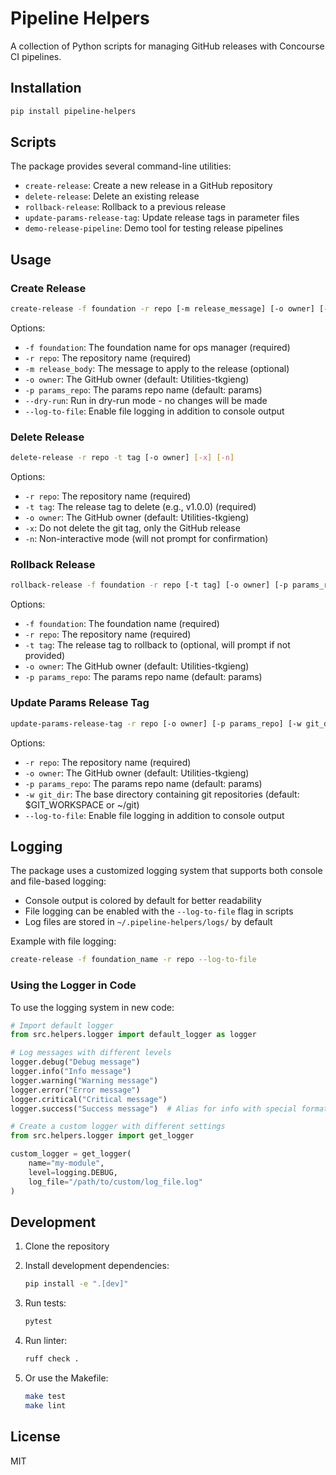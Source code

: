 # Pipeline Helpers

A collection of Python scripts for managing GitHub releases with Concourse CI pipelines.

## Installation

```bash
pip install pipeline-helpers
```

## Scripts

The package provides several command-line utilities:

- `create-release`: Create a new release in a GitHub repository
- `delete-release`: Delete an existing release
- `rollback-release`: Rollback to a previous release
- `update-params-release-tag`: Update release tags in parameter files
- `demo-release-pipeline`: Demo tool for testing release pipelines

## Usage

### Create Release

```bash
create-release -f foundation -r repo [-m release_message] [-o owner] [-p params_repo] [--dry-run] [--log-to-file]
```

Options:
- `-f foundation`: The foundation name for ops manager (required)
- `-r repo`: The repository name (required)
- `-m release_body`: The message to apply to the release (optional)
- `-o owner`: The GitHub owner (default: Utilities-tkgieng)
- `-p params_repo`: The params repo name (default: params)
- `--dry-run`: Run in dry-run mode - no changes will be made
- `--log-to-file`: Enable file logging in addition to console output

### Delete Release

```bash
delete-release -r repo -t tag [-o owner] [-x] [-n]
```

Options:
- `-r repo`: The repository name (required)
- `-t tag`: The release tag to delete (e.g., v1.0.0) (required)
- `-o owner`: The GitHub owner (default: Utilities-tkgieng)
- `-x`: Do not delete the git tag, only the GitHub release
- `-n`: Non-interactive mode (will not prompt for confirmation)

### Rollback Release

```bash
rollback-release -f foundation -r repo [-t tag] [-o owner] [-p params_repo]
```

Options:
- `-f foundation`: The foundation name (required)
- `-r repo`: The repository name (required)
- `-t tag`: The release tag to rollback to (optional, will prompt if not provided)
- `-o owner`: The GitHub owner (default: Utilities-tkgieng)
- `-p params_repo`: The params repo name (default: params)

### Update Params Release Tag

```bash
update-params-release-tag -r repo [-o owner] [-p params_repo] [-w git_dir] [--log-to-file]
```

Options:
- `-r repo`: The repository name (required)
- `-o owner`: The GitHub owner (default: Utilities-tkgieng)
- `-p params_repo`: The params repo name (default: params)
- `-w git_dir`: The base directory containing git repositories (default: $GIT_WORKSPACE or ~/git)
- `--log-to-file`: Enable file logging in addition to console output

## Logging

The package uses a customized logging system that supports both console and file-based logging:

- Console output is colored by default for better readability
- File logging can be enabled with the `--log-to-file` flag in scripts
- Log files are stored in `~/.pipeline-helpers/logs/` by default

Example with file logging:
```bash
create-release -f foundation_name -r repo --log-to-file
```

### Using the Logger in Code

To use the logging system in new code:

```python
# Import default logger
from src.helpers.logger import default_logger as logger

# Log messages with different levels
logger.debug("Debug message")
logger.info("Info message")
logger.warning("Warning message") 
logger.error("Error message")
logger.critical("Critical message")
logger.success("Success message")  # Alias for info with special formatting

# Create a custom logger with different settings
from src.helpers.logger import get_logger

custom_logger = get_logger(
    name="my-module",
    level=logging.DEBUG,
    log_file="/path/to/custom/log_file.log"
)
```

## Development

1. Clone the repository
2. Install development dependencies:
   ```bash
   pip install -e ".[dev]"
   ```

3. Run tests:
   ```bash
   pytest
   ```

4. Run linter:
   ```bash
   ruff check .
   ```
   
5. Or use the Makefile:
   ```bash
   make test
   make lint
   ```

## License

MIT